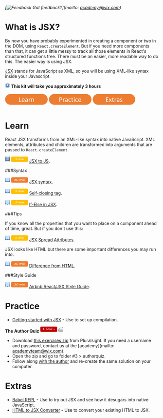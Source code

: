 *[![Feedback](https://github.com/wix/server-training-kit/blob/master/assets/feedback.gif) Got feedback?](mailto: academy@wix.com)*


# What is JSX?

By now you have probably experimented in creating a component or two in the DOM, using `React.createElement`.
But if you need more components than that, it can get a little messy to track all those elements in React's structured functions tree.
There must be an easier, more readable way to do this. The easier way is using JSX.

[JSX](https://facebook.github.io/jsx/) stands for JavaScript as XML, so you will be using XML-like syntax inside your Javascript.

![](../assets/clock-16.png) **This kit will take you approximately 3 hours**


<a href="#learn"><img src="../assets/btn-learn.png" alt="Learn" height="48" width="140"></img></a>
<a href="#practice"><img src="../assets/btn-practice.png" alt="Practice" height="48" width="140"></img></a>
<a href="#extras"><img src="../assets/btn-extras.png" alt="Extras" height="48" width="140"></img></a>


# Learn

React JSX transforms from an XML-like syntax into native JavaScript.
XML elements, attributes and children are transformed into arguments that are passed to `React.createElement`.

![](../assets/tag-video.png) ![](../assets/time-5m.png)
[JSX to JS](https://egghead.io/lessons/jsx-deep-dive).


###Syntax

![](../assets/tag-read.png) ![](../assets/time-30m.png)
[JSX syntax](https://facebook.github.io/react/docs/jsx-in-depth.html#html-tags-vs.-react-components).

![](../assets/tag-read.png) ![](../assets/time-5m.png)
[Self-closing tag](https://facebook.github.io/react/tips/self-closing-tag.html).

![](../assets/tag-read.png) ![](../assets/time-5m.png)
[If-Else in JSX](https://facebook.github.io/react/tips/if-else-in-JSX.html).

###Tips

If you know all the properties that you want to place on a component ahead of time, great. But if you don't use this:

![](../assets/tag-read.png) ![](../assets/time-5m.png)
[JSX Spread Attributes](https://facebook.github.io/react/docs/jsx-spread.html).

JSX looks like HTML but there are some important differences you may run into.

![](../assets/tag-read.png) ![](../assets/time-30m.png)
[Difference from HTML](https://facebook.github.io/react/docs/jsx-gotchas.html).

###Style Guide

![](../assets/tag-read.png) ![](../assets/time-30m.png)
[Airbnb React/JSX Style Guide](https://github.com/airbnb/javascript/tree/master/react).


# Practice

- [Getting started with JSX](https://facebook.github.io/react/docs/getting-started.html) - Use to set up compilation.

**The Author Quiz** ![](../assets/time-1h.png) ![](../assets/tag-handson.png)

- Download [this exercises zip](https://app.pluralsight.com/library/courses/react-fundamentals/exercise-files) from Pluralsight. If you need a username and password, contact us at the [academy](mailto: academyteam@wix.com).
- Open the zip and go to folder #3 > authorquiz.
- Follow along [with the author](https://app.pluralsight.com/player?course=react-fundamentals&author=liam-mclennan&name=react-fundamentals-m3-jsx&clip=11&mode=live) and re-create the same solution on your computer.


# Extras

- [Babel REPL](https://babeljs.io/repl/) - Use to try out JSX and see how it desugars into native JavaScript.
- [HTML to JSX Converter](https://facebook.github.io/react/html-jsx.html) - Use to convert your existing HTML to JSX.
